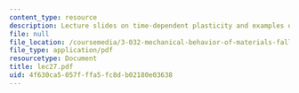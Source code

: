 ```yaml
---
content_type: resource
description: Lecture slides on time-dependent plasticity and examples of creep failure.
file: null
file_location: /coursemedia/3-032-mechanical-behavior-of-materials-fall-2007/4f630ca5057fffa5fc8db02180e03638_lec27.pdf
file_type: application/pdf
resourcetype: Document
title: lec27.pdf
uid: 4f630ca5-057f-ffa5-fc8d-b02180e03638
---
```


